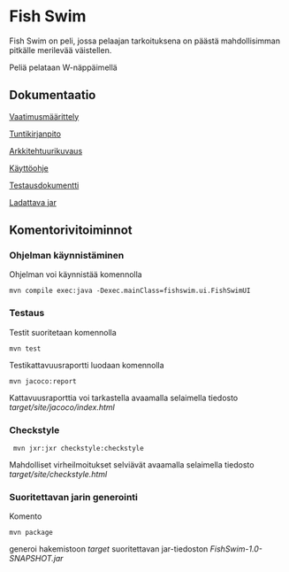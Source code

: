 ﻿# Fish Swim

Fish Swim on peli, jossa pelaajan tarkoituksena on päästä mahdollisimman pitkälle merilevää väistellen. 

Peliä pelataan  W-näppäimellä

## Dokumentaatio

[Vaatimusmäärittely](https://github.com/tulma95/ot-harjoitustyo/blob/master/documentation/vaatimusmaarittely.md)

[Tuntikirjanpito](https://github.com/tulma95/ot-harjoitustyo/blob/master/documentation/tuntikirjanpito.md)

[Arkkitehtuurikuvaus](https://github.com/tulma95/ot-harjoitustyo/blob/master/documentation/arkkitehtuuri.md)

[Käyttöohje](https://github.com/tulma95/ot-harjoitustyo/blob/master/documentation/kayttoohje.md)

[Testausdokumentti](https://github.com/tulma95/ot-harjoitustyo/blob/master/documentation/testaus.md)


[Ladattava jar](https://github.com/tulma95/ot-harjoitustyo/releases)

## Komentorivitoiminnot

### Ohjelman käynnistäminen

Ohjelman voi käynnistää komennolla

```
mvn compile exec:java -Dexec.mainClass=fishswim.ui.FishSwimUI
```

### Testaus

Testit suoritetaan komennolla

```
mvn test
```

Testikattavuusraportti luodaan komennolla

```
mvn jacoco:report
```

Kattavuusraporttia voi tarkastella avaamalla selaimella tiedosto _target/site/jacoco/index.html_

### Checkstyle

```
 mvn jxr:jxr checkstyle:checkstyle
```

Mahdolliset virheilmoitukset selviävät avaamalla selaimella tiedosto _target/site/checkstyle.html_

### Suoritettavan jarin generointi

Komento

```
mvn package
```

generoi hakemistoon _target_ suoritettavan jar-tiedoston _FishSwim-1.0-SNAPSHOT.jar_